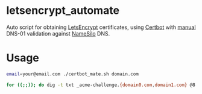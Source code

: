 # letsencrypt_automate

Auto script for obtaining [LetsEncrypt](https://letsencrypt.org/) certificates, using [Certbot](https://certbot.eff.org/) with [manual](https://certbot.eff.org/docs/using.html#manual) DNS-01 validation against [NameSilo](https://www.namesilo.com/) DNS.

# Usage

```bash
email=your@email.com ./certbot_mate.sh domain.com
```

```bash
for ((;;)); do dig -t txt _acme-challenge.{domain0.com,domain1.com} @8.8.8.8 | grep -P -o "^_acme.+"; sleep 8; done
```
